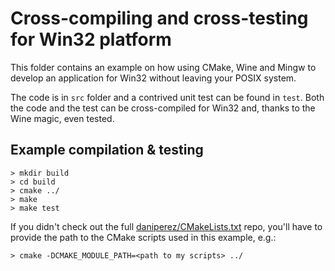Cross-compiling and cross-testing for Win32 platform
====================================================

This folder contains an example on how using CMake, Wine and Mingw
to develop an application for Win32 without leaving your POSIX
system.

The code is in ```src``` folder and a contrived unit test can be
found in ```test```. Both the code and the test can be cross-compiled
for Win32 and, thanks to the Wine magic, even tested.

Example compilation & testing
-----------------------------

```shell
> mkdir build
> cd build
> cmake ../
> make
> make test
```

If you didn't check out the full [daniperez/CMakeLists.txt](https://github.com/daniperez/CMakeLists.txt)
repo, you'll have to provide the path to the CMake scripts used in this example, e.g.:

```shell
> cmake -DCMAKE_MODULE_PATH=<path to my scripts> ../
```

